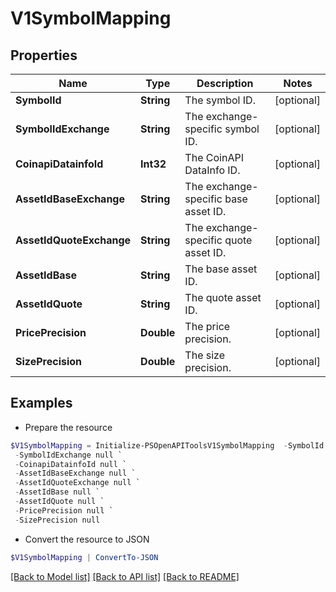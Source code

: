 # V1SymbolMapping
## Properties

Name | Type | Description | Notes
------------ | ------------- | ------------- | -------------
**SymbolId** | **String** | The symbol ID. | [optional] 
**SymbolIdExchange** | **String** | The exchange-specific symbol ID. | [optional] 
**CoinapiDatainfoId** | **Int32** | The CoinAPI DataInfo ID. | [optional] 
**AssetIdBaseExchange** | **String** | The exchange-specific base asset ID. | [optional] 
**AssetIdQuoteExchange** | **String** | The exchange-specific quote asset ID. | [optional] 
**AssetIdBase** | **String** | The base asset ID. | [optional] 
**AssetIdQuote** | **String** | The quote asset ID. | [optional] 
**PricePrecision** | **Double** | The price precision. | [optional] 
**SizePrecision** | **Double** | The size precision. | [optional] 

## Examples

- Prepare the resource
```powershell
$V1SymbolMapping = Initialize-PSOpenAPIToolsV1SymbolMapping  -SymbolId null `
 -SymbolIdExchange null `
 -CoinapiDatainfoId null `
 -AssetIdBaseExchange null `
 -AssetIdQuoteExchange null `
 -AssetIdBase null `
 -AssetIdQuote null `
 -PricePrecision null `
 -SizePrecision null
```

- Convert the resource to JSON
```powershell
$V1SymbolMapping | ConvertTo-JSON
```

[[Back to Model list]](../README.md#documentation-for-models) [[Back to API list]](../README.md#documentation-for-api-endpoints) [[Back to README]](../README.md)

